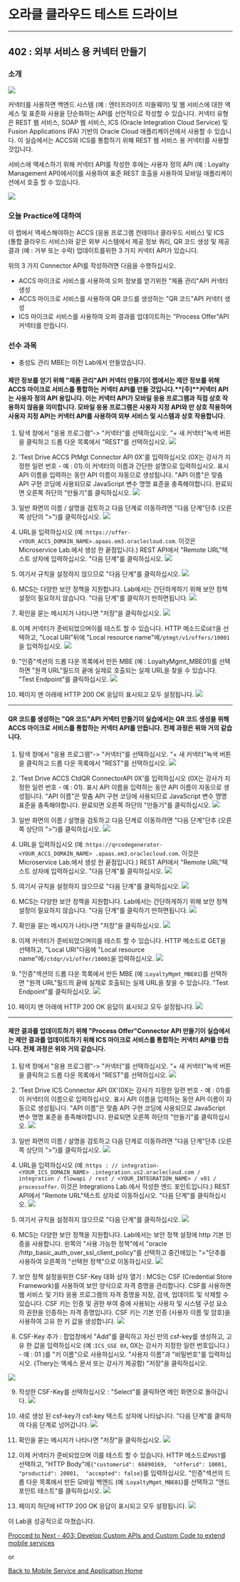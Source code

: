 

# 오라클 클라우드 테스트 드라이브 #
-----
## 402 : 외부 서비스 용 커넥터 만들기 ##


### 소개 ###
![](../../common/images/mobile/long/402-Connectors_Overview.png)


커넥터를 사용하면 백엔드 시스템 (예 : 엔터프라이즈 미들웨어) 및 웹 서비스에 대한 액세스 및 표준화 사용을 단순화하는 API를 선언적으로 작성할 수 있습니다. 커넥터 유형은 REST 웹 서비스, SOAP 웹 서비스, ICS (Oracle Integration Cloud Service) 및 Fusion Applications (FA) 기반의 Oracle Cloud 애플리케이션에서 사용할 수 있습니다. 이 실습에서는 ACCS와 ICS를 통합하기 위해 REST 웹 서비스 용 커넥터를 사용할 것입니다. 

서비스에 액세스하기 위해 커넥터 API를 작성한 후에는 사용자 정의 API (예 : Loyalty Management API)에서이를 사용하여 표준 REST 호출을 사용하여 모바일 애플리케이션에서 호출 할 수 있습니다. 

![](../../common/images/mobile/long/402-Connectors_Mechanism.png)


### 오늘 Practice에 대하여 ###
이 랩에서 액세스해야하는 ACCS (응용 프로그램 컨테이너 클라우드 서비스) 및 ICS (통합 클라우드 서비스)와 같은 외부 시스템에서 제공 정보 쿼리, QR 코드 생성 및 제공 결과 (예 : 거부 또는 수락) 업데이트를위한 3 가지 커넥터 API가 있습니다. 

위의 3 가지 Connector API를 작성하려면 다음을 수행하십시오. 
- ACCS 마이크로 서비스를 사용하여 오퍼 정보를 얻기위한 "제품 관리"API 커넥터 생성 
- ACCS 마이크로 서비스를 사용하여 QR 코드를 생성하는 "QR 코드"API 커넥터 생성 
- ICS 마이크로 서비스를 사용하여 오퍼 결과를 업데이트하는 "Process Offer"API 커넥터를 만듭니다. 

### 선수 과목 ###

- 충성도 관리 MBE는 이전 Lab에서 만들었습니다. 

#### 제안 정보를 얻기 위해 "제품 관리"API 커넥터 만들기이 랩에서는 제안 정보를 위해 ACCS 마이크로 서비스를 통합하는 커넥터 API를 만들 것입니다.**[주]**커넥터 API는 사용자 정의 API 용입니다. 이는 커넥터 API가 모바일 응용 프로그램과 직접 상호 작용하지 않음을 의미합니다. 모바일 응용 프로그램은 사용자 지정 API와 만 상호 작용하며 사용자 지정 API는 커넥터 API를 사용하여 외부 서비스 및 시스템과 상호 작용합니다. 

1. 탐색 창에서 "응용 프로그램"-> "커넥터"를 선택하십시오. "+ 새 커넥터"녹색 버튼을 클릭하고 드롭 다운 목록에서 "REST"를 선택하십시오. 
![](../../common/images/mobile/long/402-New_Connector.png)


2. &#39;Test Drive ACCS PtMgt Connector API 0X&#39;를 입력하십시오 (0X는 강사가 지정한 일련 번호 - 예 : 01).이 커넥터의 이름과 간단한 설명으로 입력하십시오. 표시 API 이름을 입력하는 동안 API 이름이 자동으로 생성됩니다. "API 이름"은 맞춤 API 구현 코딩에 사용되므로 JavaScript 변수 명명 표준을 충족해야합니다. 완료되면 오른쪽 하단의 "만들기"를 클릭하십시오. 
![](../../common/images/mobile/long/402-New_Connector_Info.png)


3. 일반 화면의 이름 / 설명을 검토하고 다음 단계로 이동하려면 "다음 단계"단추 (오른쪽 상단의 ">")를 클릭하십시오. 
![](../../common/images/mobile/long/402-Connector_Info_Review.png)


4. URL을 입력하십시오 (예 :`https://offer-<YOUR_ACCS_DOMAIN_NAME>.apaas.em3.oraclecloud.com`. 이것은 Microservice Lab.에서 생성 한 끝점입니다.) REST API에서 "Remote URL"텍스트 상자에 입력하십시오. "다음 단계"를 클릭하십시오. 
![](../../common/images/mobile/long/402-Connector_URL_Setting.png)


5. 여기서 규칙을 설정하지 않으므로 "다음 단계"를 클릭하십시오. 
![](../../common/images/mobile/long/402-Connector_Rule_Setting.png)


6. MCS는 다양한 보안 정책을 지원합니다. Lab에서는 간단하게하기 위해 보안 정책 설정이 필요하지 않습니다. "다음 단계"를 클릭하기 만하면됩니다. 
![](../../common/images/mobile/long/402-Connector_Security_Setting.png)


7. 확인을 묻는 메시지가 나타나면 "저장"을 클릭하십시오. 
![](../../common/images/mobile/long/402-Connector_Save.png)


8. 이제 커넥터가 준비되었으며이를 테스트 할 수 있습니다. HTTP 메소드로`GET`을 선택하고, "Local URI"뒤에 "Local resource name"에`/ptmgt/v1/offers/10001`을 입력하십시오. 
![](../../common/images/mobile/long/402-Connector_Test.png)


9. "인증"섹션의 드롭 다운 목록에서 만든 MBE (예 : LoyaltyMgmt_MBE01)를 선택하면 "원격 URL"필드의 끝에 실제로 호출되는 실제 URL을 찾을 수 있습니다. "Test Endpoint"를 클릭하십시오. 
![](../../common/images/mobile/long/402-Connector_Test_EndPoint.png)


10. 페이지 맨 아래에 HTTP 200 OK 응답이 표시되고 모두 설정됩니다. 
![](../../common/images/mobile/long/402-Connector_Test_Result.png)


---
#### QR 코드를 생성하는 "QR 코드"API 커넥터 만들기이 실습에서는 QR 코드 생성을 위해 ACCS 마이크로 서비스를 통합하는 커넥터 API를 만듭니다. 전체 과정은 위와 거의 같습니다. 

1. 탐색 창에서 "응용 프로그램"-> "커넥터"를 선택하십시오. "+ 새 커넥터"녹색 버튼을 클릭하고 드롭 다운 목록에서 "REST"를 선택하십시오. 
![](../../common/images/mobile/long/402-New_Connector.png)


2. &#39;Test Drive ACCS CtdQR ConnectorAPI 0X&#39;를 입력하십시오 (0X는 강사가 지정한 일련 번호 - 예 : 01). 표시 API 이름을 입력하는 동안 API 이름이 자동으로 생성됩니다. "API 이름"은 맞춤 API 구현 코딩에 사용되므로 JavaScript 변수 명명 표준을 충족해야합니다. 완료되면 오른쪽 하단의 "만들기"를 클릭하십시오. 
![](../../common/images/mobile/long/402-QRCode_Connector_API.png)


3. 일반 화면의 이름 / 설명을 검토하고 다음 단계로 이동하려면 "다음 단계"단추 (오른쪽 상단의 ">")를 클릭하십시오. 
![](../../common/images/mobile/long/402-QRCode_Connector_API_Review.png)


4. URL을 입력하십시오 (예 :`https://qrcodegenerator-<YOUR_ACCS_DOMAIN_NAME> .apaas.em3.oraclecloud.com`. 이것은 Microservice Lab.에서 생성 한 끝점입니다.) REST API에서 "Remote URL"텍스트 상자에 입력하십시오. "다음 단계"를 클릭하십시오. 
![](../../common/images/mobile/long/402-QRCode_Connector_URL_Setting.png)


5. 여기서 규칙을 설정하지 않으므로 "다음 단계"를 클릭하십시오. 
![](../../common/images/mobile/long/402-QRCdoe_Connector_Rule_Setting.png)


6. MCS는 다양한 보안 정책을 지원합니다. Lab에서는 간단하게하기 위해 보안 정책 설정이 필요하지 않습니다. "다음 단계"를 클릭하기 만하면됩니다. 
![](../../common/images/mobile/long/402-QRCdoe_Connector_Security_Setting.png)


7. 확인을 묻는 메시지가 나타나면 "저장"을 클릭하십시오. 
![](../../common/images/mobile/long/402-Connector_Save.png)


8. 이제 커넥터가 준비되었으며이를 테스트 할 수 있습니다. HTTP 메소드로 GET을 선택하고, "Local URI"다음에 "Local resource name"에`/ctdqr/v1/offer/10001`을 입력하십시오. 
![](../../common/images/mobile/long/402-QRCode_Connector_Test.png)


9. "인증"섹션의 드롭 다운 목록에서 만든 MBE (예 :`LoyaltyMgmt_MBE01`)를 선택하면 "원격 URL"필드의 끝에 실제로 호출되는 실제 URL을 찾을 수 있습니다. "Test Endpoint"를 클릭하십시오. 
![](../../common/images/mobile/long/402-QRCode_Connector_Test_EndPoint.png)


10. 페이지 맨 아래에 HTTP 200 OK 응답이 표시되고 모두 설정됩니다. 
![](../../common/images/mobile/long/402-QRCode_Connector_Test_Result.png)




----
#### 제안 결과를 업데이트하기 위해 "Process Offer"Connector API 만들기이 실습에서는 제안 결과를 업데이트하기 위해 ICS 마이크로 서비스를 통합하는 커넥터 API를 만듭니다. 전체 과정은 위와 거의 같습니다. 

1. 탐색 창에서 "응용 프로그램"-> "커넥터"를 선택하십시오. "+ 새 커넥터"녹색 버튼을 클릭하고 드롭 다운 목록에서 "REST"를 선택하십시오. 
![](../../common/images/mobile/long/402-New_Connector.png)


2. &#39;Test Drive ICS Connector API 0X&#39;(0X는 강사가 지정한 일련 번호 - 예 : 01)를이 커넥터의 이름으로 입력하십시오. 표시 API 이름을 입력하는 동안 API 이름이 자동으로 생성됩니다. "API 이름"은 맞춤 API 구현 코딩에 사용되므로 JavaScript 변수 명명 표준을 충족해야합니다. 완료되면 오른쪽 하단의 "만들기"를 클릭하십시오. 
![](../../common/images/mobile/long/402-ICS_Connector_API.png)


3. 일반 화면의 이름 / 설명을 검토하고 다음 단계로 이동하려면 "다음 단계"단추 (오른쪽 상단의 ">")를 클릭하십시오. 
![](../../common/images/mobile/long/402-ICS_Connector_API_Review.png)


4. URL을 입력하십시오 (예 :`https : // integration- <YOUR_ICS_DOMAIN_NAME> .integration.us2.oraclecloud.com / integration / flowapi / rest / <YOUR_INTEGRATION_NAME> / v01 / processoffer`. 이것은 Integrations Lab.에서 작성한 엔드 포인트입니다.) REST API에서 "Remote URL"텍스트 상자로 이동하십시오. "다음 단계"를 클릭하십시오. 
![](../../common/images/mobile/long/402-ICS_Connector_URL_Setting.png)


5. 여기서 규칙을 설정하지 않으므로 "다음 단계"를 클릭하십시오. 
![](../../common/images/mobile/long/402-ICS_Connector_Rule_Setting.png)


6. MCS는 다양한 보안 정책을 지원합니다. Lab에서는 보안 정책 설정에 http 기본 인증을 사용합니다. 왼쪽의 "사용 가능한 정책"에서 "oracle /http_basic_auth_over_ssl_client_policy"를 선택하고 중간에있는 ">"단추를 사용하여 오른쪽의 "선택한 정책"으로 이동하십시오. 
![](../../common/images/mobile/long/402-ICS_Connector_Security_Setting.png)


7. 보안 정책 설정을위한 CSF-Key 대화 상자 열기 : MCS는 CSF (Credential Store Framework)를 사용하여 보안 양식으로 자격 증명을 관리합니다. CSF를 사용하면 웹 서비스 및 기타 응용 프로그램의 자격 증명을 저장, 검색, 업데이트 및 삭제할 수 있습니다. CSF 키는 인증 및 권한 부여 중에 사용되는 사용자 및 시스템 구성 요소의 권한을 인증하는 자격 증명입니다. CSF 키는 기본 인증 (사용자 이름 및 암호)을 사용하여 고유 한 키 값을 생성합니다. 
![](../../common/images/mobile/long/402-Open_CSF_Key_Dialog.png)


8. CSF-Key 추가 : 팝업창에서 "Add"를 클릭하고 자신 만의 csf-key를 생성하고, 고유 한 값을 입력하십시오 (예 :`ICS_GSE 0X`, 0X는 강사가 지정한 일련 번호입니다.) - 예 : 01 )를 "키 이름"으로 사용하십시오. "사용자 이름"과 "비밀번호"를 입력하십시오. (Thery는 액세스 문서 또는 강사가 제공함) "저장"을 클릭하십시오. 

![](../../common/images/mobile/long/402-ICS_Add_CSF_Key.png)


9. 작성한 CSF-Key를 선택하십시오 : "Select"를 클릭하면 메인 화면으로 돌아갑니다. 
![](../../common/images/mobile/long/402-ICS_Select_CSF_Key.png)


10. 새로 생성 된 csf-key가 csf-key 텍스트 상자에 나타납니다. "다음 단계"를 클릭하여 다음 단계로 넘어갑니다. 
![](../../common/images/mobile/long/402-ICS_CSF_Key_NextStep.png)


11. 확인을 묻는 메시지가 나타나면 "저장"을 클릭하십시오. 
![](../../common/images/mobile/long/402-Connector_Save.png)


12. 이제 커넥터가 준비되었으며 이를 테스트 할 수 있습니다. HTTP 메소드로`POST`를 선택하고, "HTTP Body"에`{"customerid": 66890169,  "offerid": 10001,  "productid": 20001,  "accepted": false}`를 입력하십시오. "인증"섹션의 드롭 다운 목록에서 만든 모바일 백엔드 (예 :`LoyaltyMgmt_MBE01`)를 선택하고 "엔드 포인트 테스트"를 클릭하십시오. 
![](../../common/images/mobile/long/402-ICS_Connector_Test.png)


13. 페이지 하단에 HTTP 200 OK 응답이 표시되고 모두 설정됩니다. 
![](../../common/images/mobile/long/402-ICS_Connector_Test_Result.png)



이 Lab을 성공적으로 마쳤습니다. 

[Procced to Next - 403: Develop Custom APIs and Custom Code to extend mobile services](403-MobileLab.md)

or

[Back to Mobile Service and Application Home](README.md)
